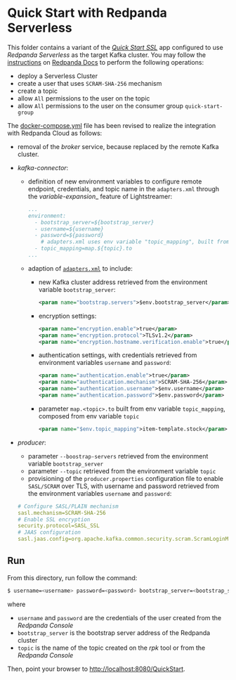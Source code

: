 # Quick Start with Redpanda Serverless

This folder contains a variant of the [_Quick Start SSL_](../quickstart-ssl/README.md#quick-start-ssl) app configured to use _Redpanda Serverless_ as the target Kafka cluster. You may follow the [instructions](https://docs.redpanda.com/current/deploy/deployment-option/cloud/serverless/) on [Redpanda Docs](https://docs.redpanda.com/current/home/) to perform the following operations:

- deploy a Serverless Cluster
- create a user that uses `SCRAM-SHA-256` mechanism
- create a topic
- allow `All` permissions to the user on the topic
- allow `All` permissions to the user on the consumer group `quick-start-group`

The [docker-compose.yml](docker-compose.yml) file has been revised to realize the integration with Redpanda Cloud as follows:

- removal of the _broker_ service, because replaced by the remote Kafka cluster.
- _kafka-connector_:
  - definition of new environment variables to configure remote endpoint, credentials, and topic name in the `adapters.xml` through the _variable-expansion__ feature of Lightstreamer:
    ```yaml
    ...
    environment:
      - bootstrap_server=${bootstrap_server}
      - username=${username}
      - password=${password}
        # adapters.xml uses env variable "topic_mapping", built from env variable "topic"
      - topic_mapping=map.${topic}.to
    ...
    ```
  - adaption of [`adapters.xml`](./adapters.xml) to include:
    - new Kafka cluster address retrieved from the environment variable `bootstrap_server`:
      ```xml
      <param name="bootstrap.servers">$env.bootstrap_server</param>
      ```

    - encryption settings:
      ```xml
      <param name="encryption.enable">true</param>
      <param name="encryption.protocol">TLSv1.2</param>
      <param name="encryption.hostname.verification.enable">true</param>
      ```

    - authentication settings, with credentials retrieved from environment variables `username` and `password`:
      ```xml
      <param name="authentication.enable">true</param>
      <param name="authentication.mechanism">SCRAM-SHA-256</param>
      <param name="authentication.username">$env.username</param>
      <param name="authentication.password">$env.password</param>
      ```
    - parameter `map.<topic>.to` built from env variable `topic_mapping`, composed from env variable `topic`
      ```xml
      <param name="$env.topic_mapping">item-template.stock</param>
      ```

- _producer_:
   - parameter `--boostrap-servers` retrieved from the environment variable `bootstrap_server`
   - parameter `--topic` retrieved from the environment variable `topic`
   - provisioning of the `producer.properties` configuration file to enable `SASL/SCRAM` over TLS, with username and password retrieved from the environment variables `username` and `password`:
    
   ```yaml
   # Configure SASL/PLAIN mechanism
   sasl.mechanism=SCRAM-SHA-256
   # Enable SSL encryption
   security.protocol=SASL_SSL
   # JAAS configuration
   sasl.jaas.config=org.apache.kafka.common.security.scram.ScramLoginModule required username="${username}" password="${password}";
   ```  

## Run

From this directory, run follow the command:

```sh
$ username=<username> password=<password> bootstrap_server=<bootstrap_server> topic=<topic> ./start.sh 
```

where 
- `username` and `password` are the credentials of the user created from the _Redpanda Console_
- `bootstrap_server` is the bootstrap server address of the Redpanda cluster
- `topic` is the name of the topic created on the _rpk_ tool or from the _Redpanda Console_

Then, point your browser to [http://localhost:8080/QuickStart](http://localhost:8080/QuickStart).

